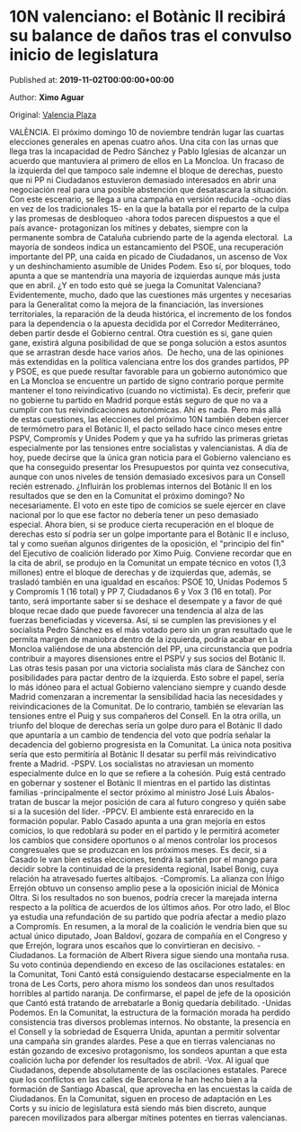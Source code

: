 
# 10N valenciano: el Botànic II recibirá su balance de daños tras el convulso inicio de legislatura

Published at: **2019-11-02T00:00:00+00:00**

Author: **Ximo Aguar**

Original: [Valencia Plaza](https://valenciaplaza.com/10n-valenciano-el-botanic-ii-recibira-su-balance-de-danos-tras-el-convulso-inicio-de-legislatura)

VALÈNCIA. El próximo domingo 10 de noviembre tendrán lugar las cuartas elecciones generales en apenas cuatro años. Una cita con las urnas que llega tras la incapacidad de Pedro Sánchez y Pablo Iglesias de alcanzar un acuerdo que mantuviera al primero de ellos en La Moncloa. Un fracaso de la izquierda del que tampoco sale indemne el bloque de derechas, puesto que ni PP ni Ciudadanos estuvieron demasiado interesados en abrir una negociación real para una posible abstención que desatascara la situación.
Con este escenario, se llega a una campaña en versión reducida -ocho días en vez de los tradicionales 15- en la que la batalla por el reparto de la culpa y las promesas de desbloqueo -ahora todos parecen dispuestos a que el país avance- protagonizan los mítines y debates, siempre con la permanente sombra de Cataluña cubriendo parte de la agenda electoral. 
La mayoría de sondeos indica un estancamiento del PSOE, una recuperación importante del PP, una caída en picado de Ciudadanos, un ascenso de Vox y un deshinchamiento asumible de Unides Podem. Eso sí, por bloques, todo apunta a que se mantendría una mayoría de izquierdas aunque más justa que en abril.
¿Y en todo esto qué se juega la Comunitat Valenciana? Evidentemente, mucho, dado que las cuestiones más urgentes y necesarias para la Generalitat como la mejora de la financiación, las inversiones territoriales, la reparación de la deuda histórica, el incremento de los fondos para la dependencia o la apuesta decidida por el Corredor Mediterráneo, deben partir desde el Gobierno central. Otra cuestión es si, gane quien gane, existirá alguna posibilidad de que se ponga solución a estos asuntos que se arrastran desde hace varios años. 
De hecho, una de las opiniones más extendidas en la política valenciana entre los dos grandes partidos, PP y PSOE, es que puede resultar favorable para un gobierno autonómico que en La Moncloa se encuentre un partido de signo contrario porque permite mantener el tono reivindicativo (cuando no victimista). Es decir, preferir que no gobierne tu partido en Madrid porque estás seguro de que no va a cumplir con tus reivindicaciones autonómicas. Ahí es nada.
Pero más allá de estas cuestiones, las elecciones del próximo 10N también deben ejercer de termómetro para el Botànic II, el pacto sellado hace cinco meses entre PSPV, Compromís y Unides Podem y que ya ha sufrido las primeras grietas especialmente por las tensiones entre socialistas y valencianistas. A día de hoy, puede decirse que la única gran noticia para el Gobierno valenciano es que ha conseguido presentar los Presupuestos por quinta vez consecutiva, aunque con unos niveles de tensión demasiado excesivos para un Consell recién estrenado.
¿Influirán los problemas internos del Botànic II en los resultados que se den en la Comunitat el próximo domingo? No necesariamente. El voto en este tipo de comicios se suele ejercer en clave nacional por lo que ese factor no debería tener un peso demasiado especial. Ahora bien, si se produce cierta recuperación en el bloque de derechas esto sí podría ser un golpe importante para el Botànic II e incluso, tal y como sueñan algunos dirigentes de la oposición, el "principio del fin" del Ejecutivo de coalición liderado por Ximo Puig.
Conviene recordar que en la cita de abril, se produjo en la Comunitat un empate técnico en votos (1,3 millones) entre el bloque de derechas y de izquierdas que, además, se trasladó también en una igualdad en escaños: PSOE 10, Unidas Podemos 5 y Compromís 1 (16 total) y PP 7, Ciudadanos 6 y Vox 3 (16 en total). Por tanto, será importante saber si se deshace el desempate y a favor de qué bloque recae dado que puede favorecer una tendencia al alza de las fuerzas beneficiadas y viceversa.
Así, si se cumplen las previsiones y el socialista Pedro Sánchez es el más votado pero sin un gran resultado que le permita margen de maniobra dentro de la izquierda, podría acabar en La Moncloa valiéndose de una abstención del PP, una circunstancia que podría contribuir a mayores disensiones entre el PSPV y sus socios del Botànic II.
Las otras tesis pasan por una victoria socialista más clara de Sánchez con posibilidades para pactar dentro de la izquierda. Esto sobre el papel, sería lo más idóneo para el actual Gobierno valenciano siempre y cuando desde Madrid comenzaran a incrementar la sensibilidad hacia las necesidades y reivindicaciones de la Comunitat. De lo contrario, también se elevarían las tensiones entre el Puig y sus compañeros del Consell.
En la otra orilla, un triunfo del bloque de derechas sería un golpe duro para el Botànic II dado que apuntaría a un cambio de tendencia del voto que podría señalar la decadencia del gobierno progresista en la Comunitat. La única nota positiva sería que esto permitiría al Botànic II desatar su perfil más reivindicativo frente a Madrid.
-PSPV. Los socialistas no atraviesan un momento especialmente dulce en lo que se refiere a la cohesión. Puig está centrado en gobernar y sostener el Botànic II mientras en el partido las distintas familias -principalmente el sector próximo al ministro José Luis Ábalos- tratan de buscar la mejor posición de cara al futuro congreso y quién sabe si a la sucesión del líder.
-PPCV. El ambiente está enrarecido en la formación popular. Pablo Casado apunta a una gran mejoría en estos comicios, lo que redoblará su poder en el partido y le permitirá acometer los cambios que considere oportunos o al menos controlar los procesos congresuales que se produzcan en los próximos meses. Es decir, si a Casado le van bien estas elecciones, tendrá la sartén por el mango para decidir sobre la continuidad de la presidenta regional, Isabel Bonig, cuya relación ha atravesado fuertes altibajos.
-Compromís. La alianza con Íñigo Errejón obtuvo un consenso amplio pese a la oposición inicial de Mónica Oltra. Si los resultados no son buenos, podría crecer la marejada interna respecto a la política de acuerdos de los últimos años. Por otro lado, el Bloc ya estudia una refundación de su partido que podría afectar a medio plazo a Compromís. En resumen, a la moral de la coalición le vendría bien que su actual único diputado, Joan Baldoví, gozara de compañía en el Congreso y que Errejón, lograra unos escaños que lo convirtieran en decisivo.
-Ciudadanos. La formación de Albert Rivera sigue siendo una montaña rusa. Su voto continúa dependiendo en exceso de las oscilaciones estatales: en la Comunitat, Toni Cantó está consiguiendo destacarse especialmente en la trona de Les Corts, pero ahora mismo los sondeos dan unos resultados horribles al partido naranja. De confirmarse, el papel de jefe de la oposición que Cantó está tratando de arrebatarle a Bonig quedaría debilitado.
-Unidas Podemos. En la Comunitat, la estructura de la formación morada ha perdido consistencia tras diversos problemas internos. No obstante, la presencia en el Consell y la sobriedad de Esquerra Unida, apuntan a permitir solventar una campaña sin grandes alardes. Pese a que en tierras valencianas no están gozando de excesivo protagonismo, los sondeos apuntan a que esta coalición lucha por defender los resultados de abril.
-Vox. Al igual que Ciudadanos, depende absolutamente de las oscilaciones estatales. Parece que los conflictos en las calles de Barcelona le han hecho bien a la formación de Santiago Abascal, que aprovecha en las encuestas la caída de Ciudadanos. En la Comunitat, siguen en proceso de adaptación en Les Corts y su inicio de legislatura está siendo más bien discreto, aunque parecen movilizados para albergar mítines potentes en tierras valencianas.

